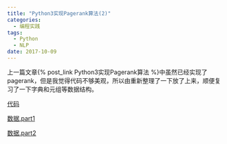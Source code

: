 ```yaml
---
title: "Python3实现Pagerank算法(2)"
categories:
  - 编程实践
tags:
  - Python
  - NLP
date: 2017-10-09
---
```


上一篇文章{% post_link Python3实现Pagerank算法 %}中虽然已经实现了pagerank，但是我觉得代码不够美观，所以由重新整理了一下放了上来，顺便复习了一下字典和元组等数据结构。

[代码](/files/pagerank/pagerank.html)

[数据.part1](/files/pagerank/acl-metadata.txt)

[数据.part2](/files/pagerank/acl.txt)
